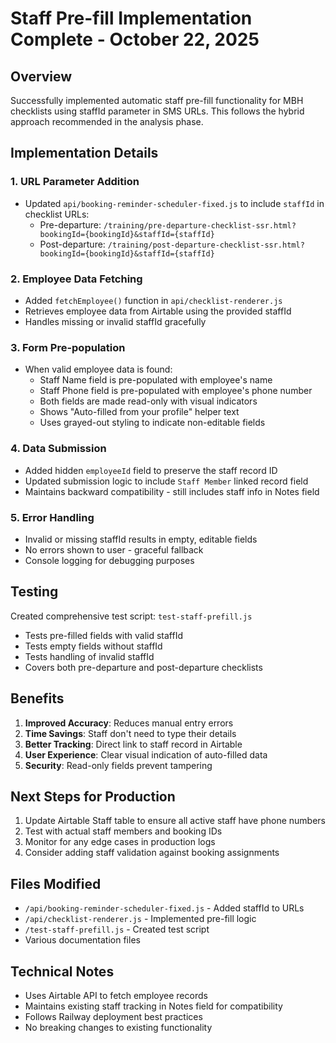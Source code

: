 # Staff Pre-fill Implementation Complete - October 22, 2025

## Overview
Successfully implemented automatic staff pre-fill functionality for MBH checklists using staffId parameter in SMS URLs. This follows the hybrid approach recommended in the analysis phase.

## Implementation Details

### 1. URL Parameter Addition
- Updated `api/booking-reminder-scheduler-fixed.js` to include `staffId` in checklist URLs:
  - Pre-departure: `/training/pre-departure-checklist-ssr.html?bookingId={bookingId}&staffId={staffId}`
  - Post-departure: `/training/post-departure-checklist-ssr.html?bookingId={bookingId}&staffId={staffId}`

### 2. Employee Data Fetching
- Added `fetchEmployee()` function in `api/checklist-renderer.js`
- Retrieves employee data from Airtable using the provided staffId
- Handles missing or invalid staffId gracefully

### 3. Form Pre-population
- When valid employee data is found:
  - Staff Name field is pre-populated with employee's name
  - Staff Phone field is pre-populated with employee's phone number
  - Both fields are made read-only with visual indicators
  - Shows "Auto-filled from your profile" helper text
  - Uses grayed-out styling to indicate non-editable fields

### 4. Data Submission
- Added hidden `employeeId` field to preserve the staff record ID
- Updated submission logic to include `Staff Member` linked record field
- Maintains backward compatibility - still includes staff info in Notes field

### 5. Error Handling
- Invalid or missing staffId results in empty, editable fields
- No errors shown to user - graceful fallback
- Console logging for debugging purposes

## Testing
Created comprehensive test script: `test-staff-prefill.js`
- Tests pre-filled fields with valid staffId
- Tests empty fields without staffId
- Tests handling of invalid staffId
- Covers both pre-departure and post-departure checklists

## Benefits
1. **Improved Accuracy**: Reduces manual entry errors
2. **Time Savings**: Staff don't need to type their details
3. **Better Tracking**: Direct link to staff record in Airtable
4. **User Experience**: Clear visual indication of auto-filled data
5. **Security**: Read-only fields prevent tampering

## Next Steps for Production
1. Update Airtable Staff table to ensure all active staff have phone numbers
2. Test with actual staff members and booking IDs
3. Monitor for any edge cases in production logs
4. Consider adding staff validation against booking assignments

## Files Modified
- `/api/booking-reminder-scheduler-fixed.js` - Added staffId to URLs
- `/api/checklist-renderer.js` - Implemented pre-fill logic
- `/test-staff-prefill.js` - Created test script
- Various documentation files

## Technical Notes
- Uses Airtable API to fetch employee records
- Maintains existing staff tracking in Notes field for compatibility
- Follows Railway deployment best practices
- No breaking changes to existing functionality
